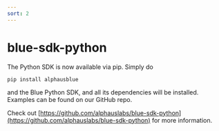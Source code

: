 ```yaml
---
sort: 2
---
```


# blue-sdk-python

The Python SDK is now available via pip. Simply do
```
pip install alphausblue
```
and the Blue Python SDK, and all its dependencies will be installed. Examples can be found on our GitHub repo.

Check out [https://github.com/alphauslabs/blue-sdk-python](https://github.com/alphauslabs/blue-sdk-python) for more information.
